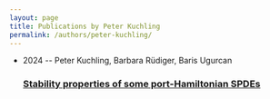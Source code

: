 ```yaml
---
layout: page
title: Publications by Peter Kuchling
permalink: /authors/peter-kuchling/
---
```


<ul class="post-list">
<li><span class='post-meta'>2024 -- Peter Kuchling, Barbara Rüdiger, Baris Ugurcan</span><h3><a class='post-link' href='../../stability-properties-of-some-port-hamiltonian-spdes'>Stability properties of some port-Hamiltonian SPDEs</a></h3></li>

</ul>
